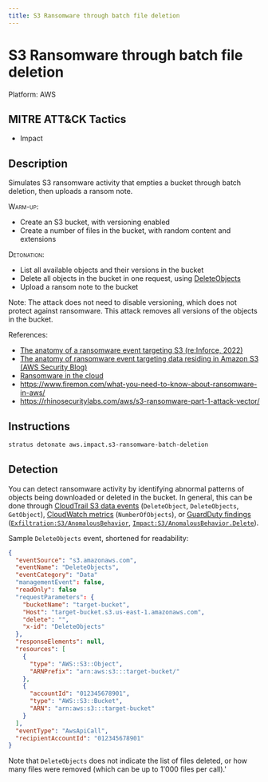 ```yaml
---
title: S3 Ransomware through batch file deletion
---
```


# S3 Ransomware through batch file deletion




Platform: AWS

## MITRE ATT&CK Tactics


- Impact

## Description


Simulates S3 ransomware activity that empties a bucket through batch deletion, then uploads a ransom note.

<span style="font-variant: small-caps;">Warm-up</span>: 

- Create an S3 bucket, with versioning enabled
- Create a number of files in the bucket, with random content and extensions

<span style="font-variant: small-caps;">Detonation</span>: 

- List all available objects and their versions in the bucket
- Delete all objects in the bucket in one request, using [DeleteObjects](https://docs.aws.amazon.com/AmazonS3/latest/API/API_DeleteObjects.html)
- Upload a ransom note to the bucket

Note: The attack does not need to disable versioning, which does not protect against ransomware. This attack removes all versions of the objects in the bucket.

References:

- [The anatomy of a ransomware event targeting S3 (re:Inforce, 2022)](https://d1.awsstatic.com/events/aws-reinforce-2022/TDR431_The-anatomy-of-a-ransomware-event-targeting-data-residing-in-Amazon-S3.pdf)
- [The anatomy of ransomware event targeting data residing in Amazon S3 (AWS Security Blog)](https://aws.amazon.com/blogs/security/anatomy-of-a-ransomware-event-targeting-data-in-amazon-s3/)
- [Ransomware in the cloud](https://invictus-ir.medium.com/ransomware-in-the-cloud-7f14805bbe82)
- https://www.firemon.com/what-you-need-to-know-about-ransomware-in-aws/
- https://rhinosecuritylabs.com/aws/s3-ransomware-part-1-attack-vector/


## Instructions

```bash title="Detonate with Stratus Red Team"
stratus detonate aws.impact.s3-ransomware-batch-deletion
```
## Detection


You can detect ransomware activity by identifying abnormal patterns of objects being downloaded or deleted in the bucket. 
In general, this can be done through [CloudTrail S3 data events](https://docs.aws.amazon.com/AmazonS3/latest/userguide/cloudtrail-logging-s3-info.html#cloudtrail-object-level-tracking) (<code>DeleteObject</code>, <code>DeleteObjects</code>, <code>GetObject</code>),
[CloudWatch metrics](https://docs.aws.amazon.com/AmazonS3/latest/userguide/metrics-dimensions.html#s3-request-cloudwatch-metrics) (<code>NumberOfObjects</code>),
or [GuardDuty findings](https://docs.aws.amazon.com/guardduty/latest/ug/guardduty_finding-types-active.html) (<code>[Exfiltration:S3/AnomalousBehavior](https://docs.aws.amazon.com/guardduty/latest/ug/guardduty_finding-types-s3.html#exfiltration-s3-anomalousbehavior)</code>, <code>[Impact:S3/AnomalousBehavior.Delete](https://docs.aws.amazon.com/guardduty/latest/ug/guardduty_finding-types-s3.html#impact-s3-anomalousbehavior-delete)</code>).

Sample <code>DeleteObjects</code> event, shortened for readability:

```json hl_lines="3 8"
{
  "eventSource": "s3.amazonaws.com",
  "eventName": "DeleteObjects",
  "eventCategory": "Data"
  "managementEvent": false,
  "readOnly": false
  "requestParameters": {
    "bucketName": "target-bucket",
    "Host": "target-bucket.s3.us-east-1.amazonaws.com",
    "delete": "",
    "x-id": "DeleteObjects"
  },
  "responseElements": null,
  "resources": [
    {
      "type": "AWS::S3::Object",
      "ARNPrefix": "arn:aws:s3:::target-bucket/"
    },
    {
      "accountId": "012345678901",
      "type": "AWS::S3::Bucket",
      "ARN": "arn:aws:s3:::target-bucket"
    }
  ],
  "eventType": "AwsApiCall",
  "recipientAccountId": "012345678901"
}
```

Note that <code>DeleteObjects</code> does not indicate the list of files deleted, or how many files were removed (which can be up to 1'000 files per call).'


